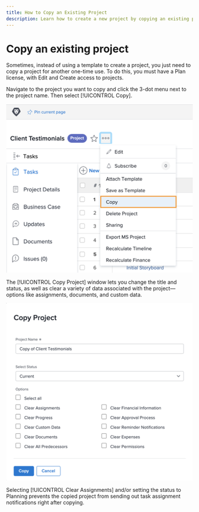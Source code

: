 ```yaml
---
title: How to Copy an Existing Project
description: Learn how to create a new project by copying an existing project in [!DNL Adobe Workfront].
---
```


# Copy an existing project

Sometimes, instead of using a template to create a project, you just need to copy a project for another one-time use. To do this, you must have a Plan license, with Edit and Create access to projects.

Navigate to the project you want to copy and click the 3-dot menu next to the project name. Then select [!UICONTROL Copy].

![3-dot menu on project page, with [!UICONTROL Copy] option highlighted](assets/admin-fund-project-templates-3.png)

The [!UICONTROL Copy Project] window lets you change the title and status, as well as clear a variety of data associated with the project—options like assignments, documents, and custom data.

![[!UICONTROL Copy Project] window](assets/admin-fund-project-templates-4.png)

Selecting [!UICONTROL Clear Assignments] and/or setting the status to Planning prevents the copied project from sending out task assignment notifications right after copying.
